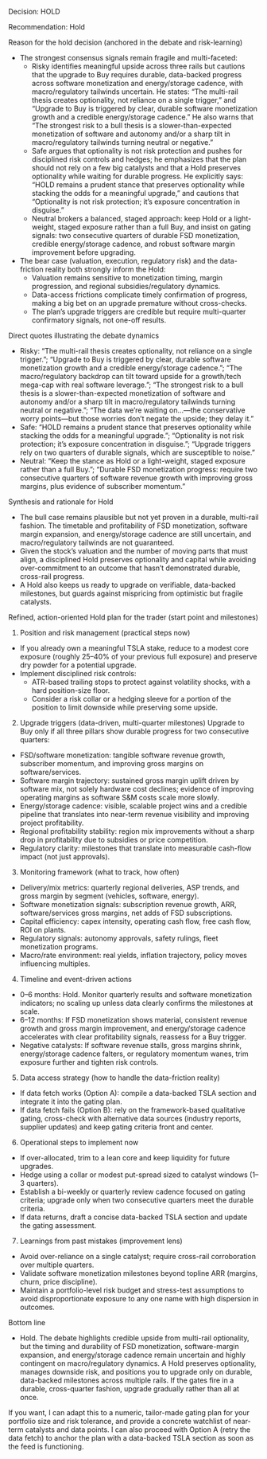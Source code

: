 Decision: HOLD

Recommendation: Hold

Reason for the hold decision (anchored in the debate and risk-learning)

- The strongest consensus signals remain fragile and multi-faceted:
  - Risky identifies meaningful upside across three rails but cautions that the upgrade to Buy requires durable, data-backed progress across software monetization and energy/storage cadence, with macro/regulatory tailwinds uncertain. He states: “The multi-rail thesis creates optionality, not reliance on a single trigger,” and “Upgrade to Buy is triggered by clear, durable software monetization growth and a credible energy/storage cadence.” He also warns that “The strongest risk to a bull thesis is a slower-than-expected monetization of software and autonomy and/or a sharp tilt in macro/regulatory tailwinds turning neutral or negative.”
  - Safe argues that optionality is not risk protection and pushes for disciplined risk controls and hedges; he emphasizes that the plan should not rely on a few big catalysts and that a Hold preserves optionality while waiting for durable progress. He explicitly says: “HOLD remains a prudent stance that preserves optionality while stacking the odds for a meaningful upgrade,” and cautions that “Optionality is not risk protection; it’s exposure concentration in disguise.”
  - Neutral brokers a balanced, staged approach: keep Hold or a light-weight, staged exposure rather than a full Buy, and insist on gating signals: two consecutive quarters of durable FSD monetization, credible energy/storage cadence, and robust software margin improvement before upgrading.
- The bear case (valuation, execution, regulatory risk) and the data-friction reality both strongly inform the Hold:
  - Valuation remains sensitive to monetization timing, margin progression, and regional subsidies/regulatory dynamics.
  - Data-access frictions complicate timely confirmation of progress, making a big bet on an upgrade premature without cross-checks.
  - The plan’s upgrade triggers are credible but require multi-quarter confirmatory signals, not one-off results.

Direct quotes illustrating the debate dynamics

- Risky: “The multi-rail thesis creates optionality, not reliance on a single trigger.”; “Upgrade to Buy is triggered by clear, durable software monetization growth and a credible energy/storage cadence.”; “The macro/regulatory backdrop can tilt toward upside for a growth/tech mega-cap with real software leverage.”; “The strongest risk to a bull thesis is a slower-than-expected monetization of software and autonomy and/or a sharp tilt in macro/regulatory tailwinds turning neutral or negative.”; “The data we’re waiting on…—the conservative worry points—but those worries don’t negate the upside; they delay it.”
- Safe: “HOLD remains a prudent stance that preserves optionality while stacking the odds for a meaningful upgrade.”; “Optionality is not risk protection; it’s exposure concentration in disguise.”; “Upgrade triggers rely on two quarters of durable signals, which are susceptible to noise.”
- Neutral: “Keep the stance as Hold or a light-weight, staged exposure rather than a full Buy.”; “Durable FSD monetization progress: require two consecutive quarters of software revenue growth with improving gross margins, plus evidence of subscriber momentum.”

Synthesis and rationale for Hold

- The bull case remains plausible but not yet proven in a durable, multi-rail fashion. The timetable and profitability of FSD monetization, software margin expansion, and energy/storage cadence are still uncertain, and macro/regulatory tailwinds are not guaranteed.
- Given the stock’s valuation and the number of moving parts that must align, a disciplined Hold preserves optionality and capital while avoiding over-commitment to an outcome that hasn’t demonstrated durable, cross-rail progress.
- A Hold also keeps us ready to upgrade on verifiable, data-backed milestones, but guards against mispricing from optimistic but fragile catalysts.

Refined, action-oriented Hold plan for the trader (start point and milestones)

1) Position and risk management (practical steps now)
- If you already own a meaningful TSLA stake, reduce to a modest core exposure (roughly 25–40% of your previous full exposure) and preserve dry powder for a potential upgrade.
- Implement disciplined risk controls:
  - ATR-based trailing stops to protect against volatility shocks, with a hard position-size floor.
  - Consider a risk collar or a hedging sleeve for a portion of the position to limit downside while preserving some upside.

2) Upgrade triggers (data-driven, multi-quarter milestones)
Upgrade to Buy only if all three pillars show durable progress for two consecutive quarters:
- FSD/software monetization: tangible software revenue growth, subscriber momentum, and improving gross margins on software/services.
- Software margin trajectory: sustained gross margin uplift driven by software mix, not solely hardware cost declines; evidence of improving operating margins as software S&M costs scale more slowly.
- Energy/storage cadence: visible, scalable project wins and a credible pipeline that translates into near-term revenue visibility and improving project profitability.
- Regional profitability stability: region mix improvements without a sharp drop in profitability due to subsidies or price competition.
- Regulatory clarity: milestones that translate into measurable cash-flow impact (not just approvals).

3) Monitoring framework (what to track, how often)
- Delivery/mix metrics: quarterly regional deliveries, ASP trends, and gross margin by segment (vehicles, software, energy).
- Software monetization signals: subscription revenue growth, ARR, software/services gross margins, net adds of FSD subscriptions.
- Capital efficiency: capex intensity, operating cash flow, free cash flow, ROI on plants.
- Regulatory signals: autonomy approvals, safety rulings, fleet monetization programs.
- Macro/rate environment: real yields, inflation trajectory, policy moves influencing multiples.

4) Timeline and event-driven actions
- 0–6 months: Hold. Monitor quarterly results and software monetization indicators; no scaling up unless data clearly confirms the milestones at scale.
- 6–12 months: If FSD monetization shows material, consistent revenue growth and gross margin improvement, and energy/storage cadence accelerates with clear profitability signals, reassess for a Buy trigger.
- Negative catalysts: If software revenue stalls, gross margins shrink, energy/storage cadence falters, or regulatory momentum wanes, trim exposure further and tighten risk controls.

5) Data access strategy (how to handle the data-friction reality)
- If data fetch works (Option A): compile a data-backed TSLA section and integrate it into the gating plan.
- If data fetch fails (Option B): rely on the framework-based qualitative gating, cross-check with alternative data sources (industry reports, supplier updates) and keep gating criteria front and center.

6) Operational steps to implement now
- If over-allocated, trim to a lean core and keep liquidity for future upgrades.
- Hedge using a collar or modest put-spread sized to catalyst windows (1–3 quarters).
- Establish a bi-weekly or quarterly review cadence focused on gating criteria; upgrade only when two consecutive quarters meet the durable criteria.
- If data returns, draft a concise data-backed TSLA section and update the gating assessment.

7) Learnings from past mistakes (improvement lens)
- Avoid over-reliance on a single catalyst; require cross-rail corroboration over multiple quarters.
- Validate software monetization milestones beyond topline ARR (margins, churn, price discipline).
- Maintain a portfolio-level risk budget and stress-test assumptions to avoid disproportionate exposure to any one name with high dispersion in outcomes.

Bottom line

- Hold. The debate highlights credible upside from multi-rail optionality, but the timing and durability of FSD monetization, software-margin expansion, and energy/storage cadence remain uncertain and highly contingent on macro/regulatory dynamics. A Hold preserves optionality, manages downside risk, and positions you to upgrade only on durable, data-backed milestones across multiple rails. If the gates fire in a durable, cross-quarter fashion, upgrade gradually rather than all at once.

If you want, I can adapt this to a numeric, tailor-made gating plan for your portfolio size and risk tolerance, and provide a concrete watchlist of near-term catalysts and data points. I can also proceed with Option A (retry the data fetch) to anchor the plan with a data-backed TSLA section as soon as the feed is functioning.